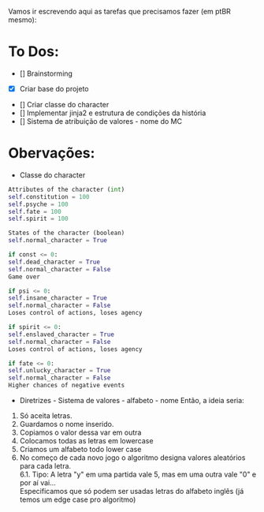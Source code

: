 Vamos ir escrevendo aqui as tarefas que precisamos fazer (em ptBR mesmo):


# To Dos: 
- [] Brainstorming
- [X] Criar base do projeto
- [] Criar classe do character
- [] Implementar jinja2 e estrutura de condições da história
- [] Sistema de atribuição de valores - nome do MC


# Obervações:

- Classe do character
```python
Attributes of the character (int)
self.constitution = 100
self.psyche = 100
self.fate = 100
self.spirit = 100

States of the character (boolean)
self.normal_character = True

if const <= 0:
self.dead_character = True
self.normal_character = False
Game over

if psi <= 0:
self.insane_character = True
self.normal_character = False
Loses control of actions, loses agency

if spirit <= 0:
self.enslaved_character = True
self.normal_character = False
Loses control of actions, loses agency

if fate <= 0:
self.unlucky_character = True
self.normal_character = False
Higher chances of negative events
```

- Diretrizes - Sistema de valores - alfabeto - nome
Então, a ideia seria:
1. Só aceita letras.
2. Guardamos o nome inserido.
3. Copiamos o valor dessa var em outra
4. Colocamos todas as letras em lowercase
5. Criamos um alfabeto todo lower case
6. No começo de cada novo jogo o algoritmo designa valores aleatórios para cada letra. <br>
6.1. Tipo: A letra "y" em uma partida vale 5, mas em uma outra vale "0" e por aí vai... <br>
Especificamos que só podem ser usadas letras do alfabeto inglês (já temos um edge case pro algoritmo)
